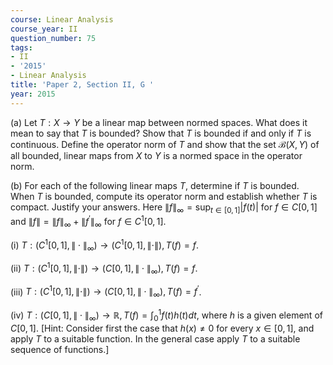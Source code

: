 ```yaml
---
course: Linear Analysis
course_year: II
question_number: 75
tags:
- II
- '2015'
- Linear Analysis
title: 'Paper 2, Section II, G '
year: 2015
---
```




(a) Let $T: X \rightarrow Y$ be a linear map between normed spaces. What does it mean to say that $T$ is bounded? Show that $T$ is bounded if and only if $T$ is continuous. Define the operator norm of $T$ and show that the set $\mathcal{B}(X, Y)$ of all bounded, linear maps from $X$ to $Y$ is a normed space in the operator norm.

(b) For each of the following linear maps $T$, determine if $T$ is bounded. When $T$ is bounded, compute its operator norm and establish whether $T$ is compact. Justify your answers. Here $\|f\|_{\infty}=\sup _{t \in[0,1]}|f(t)|$ for $f \in C[0,1]$ and $\|f\|=\|f\|_{\infty}+\left\|f^{\prime}\right\|_{\infty}$ for $f \in C^{1}[0,1]$.

(i) $T:\left(C^{1}[0,1],\|\cdot\|_{\infty}\right) \rightarrow\left(C^{1}[0,1],\|\cdot\|\right), T(f)=f$.

(ii) $T:\left(C^{1}[0,1],\|\cdot\|\right) \rightarrow\left(C[0,1],\|\cdot\|_{\infty}\right), T(f)=f$.

(iii) $T:\left(C^{1}[0,1],\|\cdot\|\right) \rightarrow\left(C[0,1],\|\cdot\|_{\infty}\right), T(f)=f^{\prime}$.

(iv) $T:\left(C[0,1],\|\cdot\|_{\infty}\right) \rightarrow \mathbb{R}, T(f)=\int_{0}^{1} f(t) h(t) d t$, where $h$ is a given element of $C[0,1]$. [Hint: Consider first the case that $h(x) \neq 0$ for every $x \in[0,1]$, and apply $T$ to a suitable function. In the general case apply $T$ to a suitable sequence of functions.]